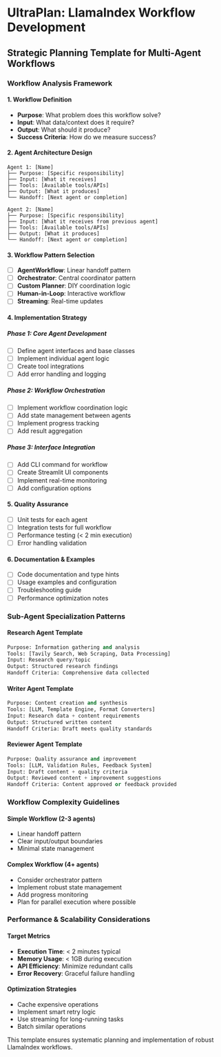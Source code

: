 # UltraPlan: LlamaIndex Workflow Development

## Strategic Planning Template for Multi-Agent Workflows

### Workflow Analysis Framework

#### 1. Workflow Definition
- **Purpose**: What problem does this workflow solve?
- **Input**: What data/context does it require?
- **Output**: What should it produce?
- **Success Criteria**: How do we measure success?

#### 2. Agent Architecture Design
```
Agent 1: [Name] 
├── Purpose: [Specific responsibility]
├── Input: [What it receives]
├── Tools: [Available tools/APIs]
├── Output: [What it produces]
└── Handoff: [Next agent or completion]

Agent 2: [Name]
├── Purpose: [Specific responsibility]
├── Input: [What it receives from previous agent]
├── Tools: [Available tools/APIs]
├── Output: [What it produces]
└── Handoff: [Next agent or completion]
```

#### 3. Workflow Pattern Selection
- [ ] **AgentWorkflow**: Linear handoff pattern
- [ ] **Orchestrator**: Central coordinator pattern
- [ ] **Custom Planner**: DIY coordination logic
- [ ] **Human-in-Loop**: Interactive workflow
- [ ] **Streaming**: Real-time updates

#### 4. Implementation Strategy

##### Phase 1: Core Agent Development
- [ ] Define agent interfaces and base classes
- [ ] Implement individual agent logic
- [ ] Create tool integrations
- [ ] Add error handling and logging

##### Phase 2: Workflow Orchestration
- [ ] Implement workflow coordination logic
- [ ] Add state management between agents
- [ ] Implement progress tracking
- [ ] Add result aggregation

##### Phase 3: Interface Integration
- [ ] Add CLI command for workflow
- [ ] Create Streamlit UI components
- [ ] Implement real-time monitoring
- [ ] Add configuration options

#### 5. Quality Assurance
- [ ] Unit tests for each agent
- [ ] Integration tests for full workflow
- [ ] Performance testing (< 2 min execution)
- [ ] Error handling validation

#### 6. Documentation & Examples
- [ ] Code documentation and type hints
- [ ] Usage examples and configuration
- [ ] Troubleshooting guide
- [ ] Performance optimization notes

### Sub-Agent Specialization Patterns

#### Research Agent Template
```python
Purpose: Information gathering and analysis
Tools: [Tavily Search, Web Scraping, Data Processing]
Input: Research query/topic
Output: Structured research findings
Handoff Criteria: Comprehensive data collected
```

#### Writer Agent Template  
```python
Purpose: Content creation and synthesis
Tools: [LLM, Template Engine, Format Converters]
Input: Research data + content requirements
Output: Structured written content
Handoff Criteria: Draft meets quality standards
```

#### Reviewer Agent Template
```python
Purpose: Quality assurance and improvement
Tools: [LLM, Validation Rules, Feedback System]
Input: Draft content + quality criteria
Output: Reviewed content + improvement suggestions
Handoff Criteria: Content approved or feedback provided
```

### Workflow Complexity Guidelines

#### Simple Workflow (2-3 agents)
- Linear handoff pattern
- Clear input/output boundaries
- Minimal state management

#### Complex Workflow (4+ agents)
- Consider orchestrator pattern
- Implement robust state management
- Add progress monitoring
- Plan for parallel execution where possible

### Performance & Scalability Considerations

#### Target Metrics
- **Execution Time**: < 2 minutes typical
- **Memory Usage**: < 1GB during execution
- **API Efficiency**: Minimize redundant calls
- **Error Recovery**: Graceful failure handling

#### Optimization Strategies
- Cache expensive operations
- Implement smart retry logic
- Use streaming for long-running tasks
- Batch similar operations

This template ensures systematic planning and implementation of robust LlamaIndex workflows.